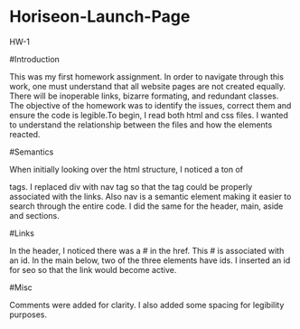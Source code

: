 # Horiseon-Launch-Page
HW-1


#Introduction

This was my first homework assignment. In order to navigate through this work, one must understand that all website pages are not created equally. There will be inoperable links, bizarre formating, and redundant classes. The objective of the homework was to identify the issues, correct them and ensure the code is legible.To begin, I read both html and css files. I wanted to understand the relationship between the files and how the elements reacted.

#Semantics

When initially looking over the html structure, I noticed a ton of <div> tags. I replaced div with nav tag so that the tag could be properly associated with the links. Also nav is a semantic element making it easier to search through the entire code. I did the same for the header, main, aside and sections.
  
#Links
  
In the header, I noticed there was a # in the href. This # is associated with an id. In the main below, two of the three elements have ids. I inserted an id for seo so that the link would become active.
 
#Misc
  
Comments were added for clarity. I also added some spacing for legibility purposes.  


